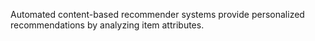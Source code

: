 Automated content-based recommender systems provide personalized recommendations by analyzing item attributes.

